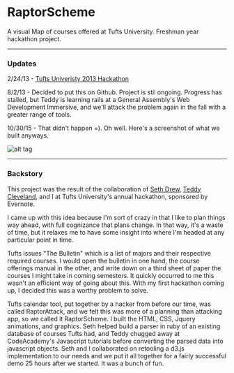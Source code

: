 RaptorScheme
============

A visual Map of courses offered at Tufts University. Freshman year hackathon project.

***

### Updates

2/24/13 - [Tufts Univeristy 2013 Hackathon](http://tuftshackathon2013.eventbrite.com/)

8/2/13 - Decided to put this on Github. Project is stil ongoing. Progress has stalled, but Teddy is learning rails at a General Assembly's Web Development Immersive, and we'll attack the problem again in the fall with a greater range of tools.

10/30/15 - That didn't happen =). Oh well. Here's a screenshot of what we built anyways.

![alt tag](https://raw.github.com/zfrenchee/RaptorScheme/master/images/design/1.png)

***

### Backstory


This project was the result of the collaboration of [Seth Drew](https://github.com/SethDrew), [Teddy Cleveland](https://github.com/tcclevela), and I at Tufts University's annual hackathon, sponsored by Evernote.

I came up with this idea because I'm sort of crazy in that I like to plan things way ahead, with full cognizance that plans change. In that way, it's a waste of time, but it relaxes me to have some insight into where I'm headed at any particular point in time.

Tufts issues "The Bulletin" which is a list of majors and their respective required courses. I would open the bulletin in one hand, the course offerings manual in the other, and write down on a third sheet of paper the courses I might take in coming semesters. It quickly occurred to me this wasn't an efficient way of going about this. With my first hackathon coming up, I decided this was a worthy problem to solve.

Tufts calendar tool, put together by a hacker from before our time, was called RaptorAttack, and we felt this was more of a planning than attacking app, so we called it RaptorScheme. I built the HTML, CSS, Jquery animations, and graphics. Seth helped build a parser in ruby of an existing database of courses Tufts had, and Teddy chugged away at CodeAcademy's Javascript tutorials before converting the parsed data into javascript objects. Seth and I collaborated on retooling a d3.js implementation to our needs and we put it all together for a fairly successful demo 25 hours after we started. It was a bunch of fun.

